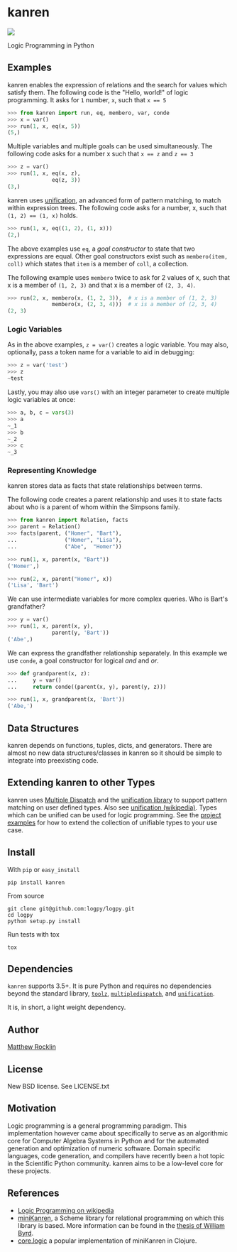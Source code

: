 kanren
======

[![](https://travis-ci.org/logpy/logpy.png)](https://travis-ci.org/logpy/logpy)

Logic Programming in Python

Examples
--------

kanren enables the expression of relations and the search for values which satisfy them.  The following code is the "Hello, world!" of logic programming.  It asks for `1` number, `x`, such that `x == 5`

```python
>>> from kanren import run, eq, membero, var, conde
>>> x = var()
>>> run(1, x, eq(x, 5))
(5,)
```

Multiple variables and multiple goals can be used simultaneously.  The
following code asks for a number x such that `x == z` and `z == 3`

```python
>>> z = var()
>>> run(1, x, eq(x, z),
              eq(z, 3))
(3,)
```

kanren uses [unification](http://en.wikipedia.org/wiki/Unification_%28computer_science%29), an advanced form of pattern matching, to match within expression trees.
The following code asks for a number, x, such that `(1, 2) == (1, x)` holds.

```python
>>> run(1, x, eq((1, 2), (1, x)))
(2,)
```

The above examples use `eq`, a *goal constructor* to state that two expressions
are equal.  Other goal constructors exist such as `membero(item, coll)` which
states that `item` is a member of `coll`, a collection.

The following example uses `membero` twice to ask for 2 values of x,
such that x is a member of `(1, 2, 3)` and that x is a member of `(2, 3, 4)`.

```python
>>> run(2, x, membero(x, (1, 2, 3)),  # x is a member of (1, 2, 3)
              membero(x, (2, 3, 4)))  # x is a member of (2, 3, 4)
(2, 3)
```

### Logic Variables

As in the above examples, `z = var()` creates a logic variable. You may also, optionally, pass a token name for a variable to aid in debugging:

```python
>>> z = var('test')
>>> z
~test
```

Lastly, you may also use `vars()` with an integer parameter to create multiple logic variables at once:

```python
>>> a, b, c = vars(3)
>>> a
~_1
>>> b
~_2
>>> c
~_3
```

### Representing Knowledge

kanren stores data as facts that state relationships between terms.

The following code creates a parent relationship and uses it to state
facts about who is a parent of whom within the Simpsons family.

```python
>>> from kanren import Relation, facts
>>> parent = Relation()
>>> facts(parent, ("Homer", "Bart"),
...               ("Homer", "Lisa"),
...               ("Abe",  "Homer"))

>>> run(1, x, parent(x, "Bart"))
('Homer',)

>>> run(2, x, parent("Homer", x))
('Lisa', 'Bart')
```

We can use intermediate variables for more complex queries.  Who is Bart's grandfather?

```python
>>> y = var()
>>> run(1, x, parent(x, y),
              parent(y, 'Bart'))
('Abe',)
```

We can express the grandfather relationship separately.  In this example we use `conde`, a goal constructor for logical *and* and *or*.

```python
>>> def grandparent(x, z):
...     y = var()
...     return conde((parent(x, y), parent(y, z)))

>>> run(1, x, grandparent(x, 'Bart'))
('Abe,')
```

Data Structures
---------------

kanren depends on functions, tuples, dicts, and generators.  There are almost no new data structures/classes in kanren so it should be simple to integrate into preexisting code.


Extending kanren to other Types
------------------------------

kanren uses [Multiple Dispatch](http://github.com/mrocklin/multipledispatch/) and the [unification library](https://github.com/mrocklin/unification) to support pattern matching on user defined types.  Also see [unification (wikipedia)](http://en.wikipedia.org/wiki/Unification_%28computer_science%29).
Types which can be unified can be used for logic programming. See the [project examples](https://github.com/mrocklin/unification#examples) for how to extend the collection of unifiable types to your use case.

Install
-------

With `pip` or `easy_install`

    pip install kanren

From source

    git clone git@github.com:logpy/logpy.git
    cd logpy
    python setup.py install

Run tests with tox

    tox

Dependencies
------------

``kanren`` supports 3.5+.
It is pure Python and requires no dependencies beyond the standard
library, [`toolz`](http://github.com/pytoolz/toolz/),
[`multipledispatch`](http://github.com/mrocklin/multipledispatch/), and
[`unification`](http://github.com/mrocklin/unification/).

It is, in short, a light weight dependency.

Author
------

[Matthew Rocklin](http://matthewrocklin.com)

License
-------

New BSD license. See LICENSE.txt

Motivation
----------

Logic programming is a general programming paradigm.  This implementation however came about specifically to serve as an algorithmic core for Computer Algebra Systems in Python and for the automated generation and optimization of numeric software.  Domain specific languages, code generation, and compilers have recently been a hot topic in the Scientific Python community.  kanren aims to be a low-level core for these projects.

References
----------

*   [Logic Programming on wikipedia](http://en.wikipedia.org/wiki/Logic_programming)
*   [miniKanren](http://minikanren.org/), a Scheme library for relational programming on which this library is based.  More information can be found in the
[thesis of William
Byrd](https://scholarworks.iu.edu/dspace/bitstream/handle/2022/8777/Byrd_indiana_0093A_10344.pdf).
*   [core.logic](https://github.com/clojure/core.logic) a popular implementation of miniKanren in Clojure.
